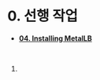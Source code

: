 # 0. 선행 작업

- [**04. Installing MetalLB**](https://github.com/revenge1005/k8s-cluster-setup/tree/main/04.%20MetalLB)

<br>

1. 